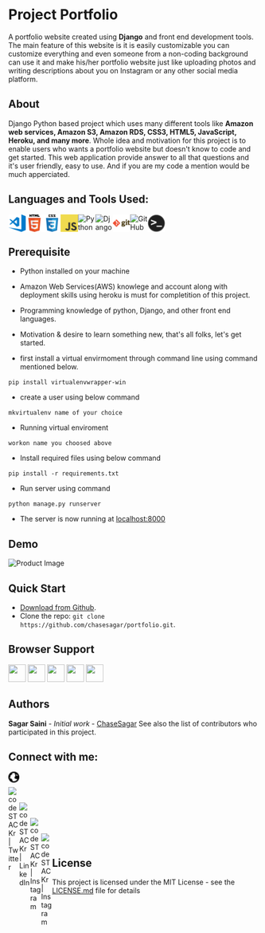 # Project Portfolio
A portfolio website created using **Django** and front end development tools. The main feature of this website is it is easily customizable you can customize everything and even someone from a non-coding background can use it and make his/her portfolio website just like uploading photos and writing descriptions about you on Instagram or any other social media platform.


## About

Django Python based project which uses many different tools like **Amazon web services, Amazon S3, Amazon RDS, CSS3, HTML5, JavaScript, Heroku, and many more**. Whole idea and motivation for this project is to enable users who wants a portfolio website but doesn't know to code and get started. This web application provide answer to all that questions and it's user friendly, easy to use. And if you are my code a mention would be much apperciated.

## Languages and Tools Used:

<img align="left" alt="Visual Studio Code" width="35px"   src="https://raw.githubusercontent.com/github/explore/80688e429a7d4ef2fca1e82350fe8e3517d3494d/topics/visual-studio-code/visual-studio-code.png" />

<img align="left" alt="HTML5" width="35px" src="https://raw.githubusercontent.com/github/explore/80688e429a7d4ef2fca1e82350fe8e3517d3494d/topics/html/html.png" />

<img align="left" alt="CSS3" width="35px" src="https://raw.githubusercontent.com/github/explore/80688e429a7d4ef2fca1e82350fe8e3517d3494d/topics/css/css.png" />

<img align="left" alt="JavaScript" width="35px" src="https://raw.githubusercontent.com/github/explore/80688e429a7d4ef2fca1e82350fe8e3517d3494d/topics/javascript/javascript.png" />

<img align="left" alt="Python" width="35px" src="https://www.flaticon.com/svg/static/icons/svg/2/2181.svg" />


<img align="left" alt="Django" width="35px" src="https://cdn.iconscout.com/icon/free/png-512/django-2-282855.png" />


<img align="left" alt="Git" width="35px" src="https://raw.githubusercontent.com/github/explore/80688e429a7d4ef2fca1e82350fe8e3517d3494d/topics/git/git.png" />

<img align="left" alt="GitHub" width="35px" src="https://www.flaticon.com/svg/static/icons/svg/25/25231.svg" />

<img align="left" alt="Terminal" width="35px" src="https://raw.githubusercontent.com/github/explore/80688e429a7d4ef2fca1e82350fe8e3517d3494d/topics/terminal/terminal.png" />

<br />
<br />


## Prerequisite

* Python installed on your machine

* Amazon Web Services(AWS) knowlege and account along with deployment skills using heroku is must for completition of this project.

* Programming knowledge of python, Django, and other front end languages.

* Motivation & desire to learn something new, that's all folks, let's get started.

* first install a virtual envirmoment through command line using command mentioned below. 
````
pip install virtualenvwrapper-win
````

* create a user using below command
````
mkvirtualenv name of your choice
````

* Running virtual enviroment
````
workon name you choosed above
````

* Install required files using below command
````
pip install -r requirements.txt
````

* Run server using command 
````
python manage.py runserver
````

* The server is now running at [localhost:8000](localhost:8000)


## Demo

![Product Image](https://github.com/chasesagar/portfolio/blob/master/demo-1.png)


## Quick Start

- [Download from Github](https://github.com/chasesagar/portfolio/archive/master.zip).
- Clone the repo: `git clone https://github.com/chasesagar/portfolio.git`.




## Browser Support

<img src="https://github.com/creativetimofficial/public-assets/blob/master/logos/chrome-logo.png?raw=true" width="35" height="35"> <img src="https://raw.githubusercontent.com/creativetimofficial/public-assets/master/logos/firefox-logo.png" width="35" height="35"> <img src="https://raw.githubusercontent.com/creativetimofficial/public-assets/master/logos/edge-logo.png" width="35" height="35"> <img src="https://raw.githubusercontent.com/creativetimofficial/public-assets/master/logos/safari-logo.png" width="35" height="35"> <img src="https://raw.githubusercontent.com/creativetimofficial/public-assets/master/logos/opera-logo.png" width="35" height="35">

## Authors
**Sagar Saini** - *Initial work* - [ChaseSagar](http://chasesagar.me/me)
See also the list of contributors who participated in this project.

## Connect with me:

[<img align="left" alt="codeSTACKr.com" width="22px" src="https://raw.githubusercontent.com/iconic/open-iconic/master/svg/globe.svg" />](http://chasesagar.me/me)

<p>&nbsp;</p>

[<img align="left" alt="codeSTACKr | Twitter" width="22px" src="https://cdn.jsdelivr.net/npm/simple-icons@v3/icons/twitter.svg" />](https://twitter.com/sagar__saini)

<p>&nbsp;</p>

[<img align="left" alt="codeSTACKr | LinkedIn" width="22px" src="https://cdn.jsdelivr.net/npm/simple-icons@v3/icons/linkedin.svg" />](https://www.linkedin.com/in/chasesagar/)

<p>&nbsp;</p>

[<img align="left" alt="codeSTACKr | Instagram" width="22px" src="https://cdn.jsdelivr.net/npm/simple-icons@v3/icons/instagram.svg" />](https://www.instagram.com/sagar__saini)

<p>&nbsp;</p>

[<img align="left" alt="codeSTACKr | Instagram" width="22px" src="https://cdn.jsdelivr.net/npm/simple-icons@v3/icons/facebook.svg" />](https://www.facebook.com/Chasesagar)

<br />


## License

This project is licensed under the MIT License - see the [LICENSE.md](https://github.com/chasesagar/portfolio/blob/master/LICENSE) file for details



